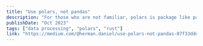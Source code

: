 ```yaml
---
title: "Use polars, not pandas"
description: "For those who are not familiar, polars is package like pandas, but faster, better and written in rust."
publishDate: "Oct 2023"
tags: ["data processing", "polars", "rust"]
link: "https://medium.com/@herman.daniel/use-polars-not-pandas-07f33dddec6d?source=friends_link&sk=9874c6d76df641c99924f240c17defd4"
---
```

